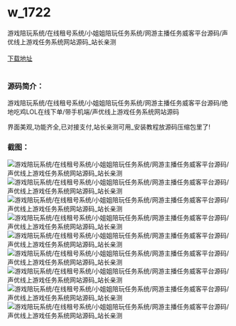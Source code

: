 # w_1722
游戏陪玩系统/在线租号系统/小姐姐陪玩任务系统/网游主播任务威客平台源码/声优线上游戏任务系统网站源码_站长亲测
<br/></br>
[下载地址](https://www.uuid2.com/1722.html "下载地址")
<br/></br>
<h3>源码简介：</h3>
<p>游戏陪玩系统/在线租号系统/小姐姐陪玩任务系统/网游主播任务威客平台源码/绝地吃鸡LOL在线下单/带手机端/声优线上游戏任务系统网站源码<p>
<p>界面美观,功能齐全,已对接支付,站长亲测可用_安装教程放源码压缩包里了!<p>
<h3>截图：</h3>
<img src="https://www.uuid2.com/wp-content/uploads/img/202110/16b787b448.png" alt="游戏陪玩系统/在线租号系统/小姐姐陪玩任务系统/网游主播任务威客平台源码/声优线上游戏任务系统网站源码_站长亲测"><img src="https://www.uuid2.com/wp-content/uploads/img/202110/fc19b86569.png" alt="游戏陪玩系统/在线租号系统/小姐姐陪玩任务系统/网游主播任务威客平台源码/声优线上游戏任务系统网站源码_站长亲测"><img src="https://www.uuid2.com/wp-content/uploads/img/202110/7f81923671.png" alt="游戏陪玩系统/在线租号系统/小姐姐陪玩任务系统/网游主播任务威客平台源码/声优线上游戏任务系统网站源码_站长亲测"><img src="https://www.uuid2.com/wp-content/uploads/img/202110/9039ae0586.png" alt="游戏陪玩系统/在线租号系统/小姐姐陪玩任务系统/网游主播任务威客平台源码/声优线上游戏任务系统网站源码_站长亲测"><img src="https://www.uuid2.com/wp-content/uploads/img/202110/d4fd05a860.png" alt="游戏陪玩系统/在线租号系统/小姐姐陪玩任务系统/网游主播任务威客平台源码/声优线上游戏任务系统网站源码_站长亲测"><img src="https://www.uuid2.com/wp-content/uploads/img/202110/46fa012954.png" alt="游戏陪玩系统/在线租号系统/小姐姐陪玩任务系统/网游主播任务威客平台源码/声优线上游戏任务系统网站源码_站长亲测"><img src="https://www.uuid2.com/wp-content/uploads/img/202110/4513f53963.png" alt="游戏陪玩系统/在线租号系统/小姐姐陪玩任务系统/网游主播任务威客平台源码/声优线上游戏任务系统网站源码_站长亲测"><img src="https://www.uuid2.com/wp-content/uploads/img/202110/7326b0f758.png" alt="游戏陪玩系统/在线租号系统/小姐姐陪玩任务系统/网游主播任务威客平台源码/声优线上游戏任务系统网站源码_站长亲测"><img src="https://www.uuid2.com/wp-content/uploads/img/202110/573df40988.png" alt="游戏陪玩系统/在线租号系统/小姐姐陪玩任务系统/网游主播任务威客平台源码/声优线上游戏任务系统网站源码_站长亲测">
